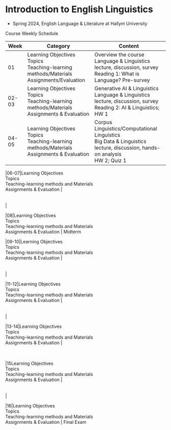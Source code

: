 # Introduction to English Linguistics 
- Spring 2024, English Language & Literature at Hallym University


Course Weekly Schedule

|Week|Category|Content|
|------|-------|---|
|01| Learning Objectives <br/> Topics <br/> Teaching-learning methods/Materials<br/>Assignments/Evaluation |Overview the course <br/> Language & Linguistics <br/> lecture, discussion, survey <br/> Reading 1: What is Language? Pre-survey|
|02-03|Learning Objectives<br/> Topics <br/> Teaching-learning methods/Materials <br/> Assignments & Evaluation|Generative AI & Linguistics <br/>  Language & Linguistics <br/> lecture, discussion, survey <br/> Reading 2: AI & Linguistics; HW 1 
|04-05|Learning Objectives <br/> Topics <br/> Teaching-learning methods/Materials <br/> Assignments & Evaluation |Corpus Linguistics/Computational Linguistics<br/>Big Data & Linguistics <br/> lecture, discussion, hands-on analysis<br/> HW 2; Quiz 1|

|06-07|Learning Objectives <br/> Topics <br/> Teaching-learning methods and Materials <br/> Assignments & Evaluation |           <br/>              <br/>             <br/>  |

|08|Learning Objectives <br/> Topics <br/> Teaching-learning methods and Materials <br/> Assignments & Evaluation | Midterm  

|09-10|Learning Objectives <br/> Topics <br/> Teaching-learning methods and Materials <br/> Assignments & Evaluation |           <br/>              <br/>             <br/>     |

|11-12|Learning Objectives <br/> Topics <br/> Teaching-learning methods and Materials <br/> Assignments & Evaluation |           <br/>              <br/>             <br/>     |

|13-14|Learning Objectives <br/> Topics <br/> Teaching-learning methods and Materials <br/> Assignments & Evaluation |           <br/>              <br/>             <br/>    


|15Learning Objectives <br/> Topics <br/> Teaching-learning methods and Materials <br/> Assignments & Evaluation |           <br/>              <br/>             <br/>   |

|16|Learning Objectives <br/> Topics <br/> Teaching-learning methods and Materials <br/> Assignments & Evaluation | Final Exam 
